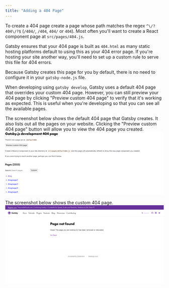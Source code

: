 ```yaml
---
title: "Adding a 404 Page"
---
```


To create a 404 page create a page whose path matches the regex
`^\/?404\/?$` (`/404/`, `/404`, `404/` or `404`). Most often you'll want to create a React component page at
`src/pages/404.js`.

Gatsby ensures that your 404 page is built as `404.html` as many static hosting
platforms default to using this as your 404 error page. If you're hosting your
site another way, you'll need to set up a custom rule to serve this file for 404
errors.

Because Gatsby creates this page for you by default, there is no need to configure
it in your `gatsby-node.js` file.

When developing using `gatsby develop`, Gatsby uses a default 404 page that
overrides your custom 404 page. However, you can still preview your 404 page by
clicking "Preview custom 404 page" to verify that it's working as expected. This is
useful when you're developing so that you can see all the available pages.

The screenshot below shows the default 404 page that Gatsby creates.
It also lists out all the pages on your website. Clicking the "Preview custom 404
page" button will allow you to view the 404 page you created.
![Gatsby Default 404 Page](images/gatsby-default-404.png)

The screenshot below shows the custom 404 page.
![Gatsby Custom 404 Page](images/gatsby-custom-404.png)

